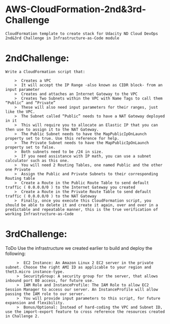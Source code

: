  # AWS-CloudFormation-2nd&3rd-Challenge

    CloudFormation template to create stack for Udacity ND Cloud DevOps 2nd&3rd Challenge in Infrastructure-as-Code module


 #   2ndChallenge:
    Write a CloudFormation script that:

        >  Creates a VPC
        >  It will accept the IP Range -also known as CIDR block- from an input parameter
        >  Creates and attaches an Internet Gateway to the VPC
        >  Creates Two Subnets within the VPC with Name Tags to call them “Public” and “Private”
        >  These will also need input parameters for their ranges, just like the VPC.
        >  The Subnet called “Public” needs to have a NAT Gateway deployed in it
        >  This will require you to allocate an Elastic IP that you can then use to assign it to the NAT Gateway.
        >  The Public Subnet needs to have the MapPublicIpOnLaunch property set to true. Use this reference for help.
        >  The Private Subnet needs to have the MapPublicIpOnLaunch property set to false.
        >  Both subnets need to be /24 in size.
        >  If you need assistance with IP math, you can use a subnet calculator such as this one.
        >  You will need 2 Routing Tables, one named Public and the other one Private
        >  Assign the Public and Private Subnets to their corresponding Routing table
        >  Create a Route in the Public Route Table to send default traffic ( 0.0.0.0/0 ) to the Internet Gateway you created
        >  Create a Route in the Private Route Table to send default traffic ( 0.0.0.0/0 ) to the NAT Gateway
        >  Finally, once you execute this CloudFormation script, you should be able to delete it and create it again, over and over in a predictable and repeatable manner, this is the true verification of working Infrastructure-as-Code

 #   3rdChallenge:
   ToDo
   Use the infrastructure we created earlier to build and deploy the following:

         >  EC2 Instance: An Amazon Linux 2 EC2 server in the private subnet. Choose the right AMI ID as applicable to your region and thet3.micro instance-type.
         >  SecurityGroup: A security group for the server, that allows inbound port 80 access, for future use.
         >  IAM Role and InstanceProfile: The IAM Role to allow EC2 Session Manager to access our server. An InstanceProfile will allow passing the IAM role to our server.
         >  You will provide input parameters to this script, for future expansion and flexibility.
         >  Bonus/Optional: Instead of hard-coding the VPC and Subnet ID, use the import-export feature to cross reference the resources created in Challenge 2.
         
